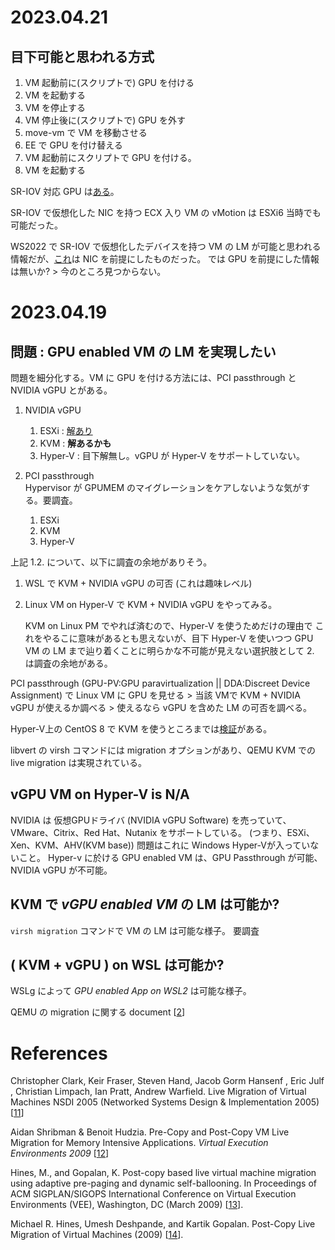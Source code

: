 # 2023.04.21

## 目下可能と思われる方式

1. VM 起動前に(スクリプトで) GPU を付ける
2. VM を起動する
3. VM を停止する
4. VM 停止後に(スクリプトで) GPU を外す
5. move-vm で VM を移動させる
6. EE で GPU を付け替える
7. VM 起動前にスクリプトで GPU を付ける。
8. VM を起動する

SR-IOV 対応 GPU は[ある](https://open-iov.org/index.php/GPU_Support)。

SR-IOV で仮想化した NIC を持つ ECX 入り VM の vMotion は ESXi6 当時でも可能だった。

WS2022 で SR-IOV で仮想化したデバイスを持つ VM の LM が可能と思われる情報だが、[これ](https://learn.microsoft.com/ja-jp/windows-hardware/drivers/network/sr-iov-vf-failover-and-live-migration-support)は NIC を前提にしたものだった。
では GPU を前提にした情報は無いか? > 今のところ見つからない。

# 2023.04.19

## 問題 : GPU enabled VM の LM を実現したい

問題を細分化する。VM に GPU を付ける方法には、PCI passthrough と NVIDIA vGPU とがある。

1. NVIDIA vGPU
    1. ESXi : [解あり](https://docs.vmware.com/jp/VMware-vSphere/7.0/com.vmware.vsphere.vcenterhost.doc/GUID-8FE6A0DA-49E9-472B-815B-D630CF2014AD.html)
    2. KVM  : **解あるかも**
    3. Hyper-V : 目下解無し。vGPU が Hyper-V をサポートしていない。

2. PCI passthrough  
   Hypervisor が GPUMEM のマイグレーションをケアしないような気がする。要調査。
    1. ESXi
    2. KVM
    3. Hyper-V

上記 1.2. について、以下に調査の余地がありそう。
1. WSL で KVM + NVIDIA vGPU の可否 (これは趣味レベル)
2. Linux VM on Hyper-V で KVM + NVIDIA vGPU をやってみる。

   KVM on Linux PM でやれば済むので、Hyper-V を使うためだけの理由で これをやるこに意味があるとも思えないが、目下 Hyper-V を使いつつ GPU VM の LM まで辿り着くことに明らかな不可能が見えない選択肢として 2. は調査の余地がある。

PCI passthrough (GPU-PV:GPU paravirtualization || DDA:Discreet Device Assignment) で Linux VM に GPU を見せる > 当該 VMで KVM + NVIDIA vGPU が使えるか調べる > 使えるなら vGPU を含めた LM の可否を調べる。

Hyper-V上の CentOS 8 で KVM を使うところまでは[検証](https://qiita.com/naoki-iso/items/821b98ccdf719dbd329a)がある。

libvert の virsh コマンドには migration オプションがあり、QEMU KVM での live migration は実現されている。

## vGPU VM on Hyper-V is N/A
NVIDIA は 仮想GPUドライバ (NVIDIA vGPU Software) を売っていて、VMware、Citrix、Red Hat、Nutanix をサポートしている。
(つまり、ESXi、Xen、KVM、AHV(KVM base))
問題はこれに Windows Hyper-Vが入っていないこと。
Hyper-v に於ける GPU enabled VM は、GPU Passthrough が可能、NVIDIA vGPU が不可能。

## KVM で *vGPU enabled VM* の LM は可能か?
`virsh migration` コマンドで VM の LM は可能な様子。
要調査

## ( KVM + vGPU ) on WSL は可能か?
WSLg によって *GPU enabled App on WSL2* は可能な様子。

QEMU の migration に関する document [[2]]

[2]:https://www.qemu.org/docs/master/devel/migration.html


# References
Christopher Clark, Keir Fraser, Steven Hand, Jacob Gorm Hansenf ,
Eric Julf , Christian Limpach, Ian Pratt, Andrew Warfield. Live Migration of Virtual Machines
NSDI 2005 (Networked Systems Design & Implementation 2005) [[11]]

[11]:https://www.usenix.org/legacy/event/nsdi05/tech/full_papers/clark/clark_html/

Aidan Shribman & Benoit Hudzia.
Pre-Copy and Post-Copy VM Live Migration for Memory Intensive Applications.
*Virtual Execution Environments 2009* [[12]]

[12]:https://link.springer.com/chapter/10.1007/978-3-642-36949-0_63


Hines, M., and Gopalan, K. Post-copy based live
virtual machine migration using adaptive pre-paging
and dynamic self-ballooning. In Proceedings of ACM
SIGPLAN/SIGOPS International Conference on
Virtual Execution Environments (VEE), Washington,
DC (March 2009) [[13]].

[13]:https://dl.acm.org/doi/10.1145/1508293.1508301

Michael R. Hines, Umesh Deshpande, and Kartik Gopalan. Post-Copy Live Migration of Virtual Machines (2009) [[14]].

[14]:[https://kartikgopalan.github.io/publications/hines09postcopy_osr.pdf]